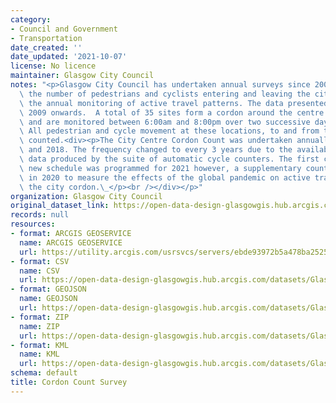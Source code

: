 ```yaml
---
category:
- Council and Government
- Transportation
date_created: ''
date_updated: '2021-10-07'
license: No licence
maintainer: Glasgow City Council
notes: "<p>Glasgow City Council has undertaken annual surveys since 2007 to evaluate\
  \ the number of pedestrians and cyclists entering and leaving the city as part of\
  \ the annual monitoring of active travel patterns. The data presented here are from\
  \ 2009 onwards.  A total of 35 sites form a cordon around the centre of the city\
  \ and are monitored between 6:00am and 8:00pm over two successive days each September.\
  \ All pedestrian and cycle movement at these locations, to and from the city, are\
  \ counted.<div><p>The City Centre Cordon Count was undertaken annually between 2009\
  \ and 2018. The frequency changed to every 3 years due to the availability of the\
  \ data produced by the suite of automatic cycle counters. The first count in the\
  \ new schedule was programmed for 2021 however, a supplementary count was undertaken\
  \ in 2020 to measure the effects of the global pandemic on active travel within\
  \ the city cordon.\_</p><br /></div></p>"
organization: Glasgow City Council
original_dataset_link: https://open-data-design-glasgowgis.hub.arcgis.com/maps/GlasgowGIS::cordon-count-survey
records: null
resources:
- format: ARCGIS GEOSERVICE
  name: ARCGIS GEOSERVICE
  url: https://utility.arcgis.com/usrsvcs/servers/ebde93972b5a478ba252551c574c1a8c/rest/services/OPEN_DATA/Cordon_Count_Survey/MapServer/0
- format: CSV
  name: CSV
  url: https://open-data-design-glasgowgis.hub.arcgis.com/datasets/GlasgowGIS::cordon-count-survey.csv?outSR=%7B%22latestWkid%22%3A27700%2C%22wkid%22%3A27700%7D
- format: GEOJSON
  name: GEOJSON
  url: https://open-data-design-glasgowgis.hub.arcgis.com/datasets/GlasgowGIS::cordon-count-survey.geojson?outSR=%7B%22latestWkid%22%3A27700%2C%22wkid%22%3A27700%7D
- format: ZIP
  name: ZIP
  url: https://open-data-design-glasgowgis.hub.arcgis.com/datasets/GlasgowGIS::cordon-count-survey.zip?outSR=%7B%22latestWkid%22%3A27700%2C%22wkid%22%3A27700%7D
- format: KML
  name: KML
  url: https://open-data-design-glasgowgis.hub.arcgis.com/datasets/GlasgowGIS::cordon-count-survey.kml?outSR=%7B%22latestWkid%22%3A27700%2C%22wkid%22%3A27700%7D
schema: default
title: Cordon Count Survey
---
```

